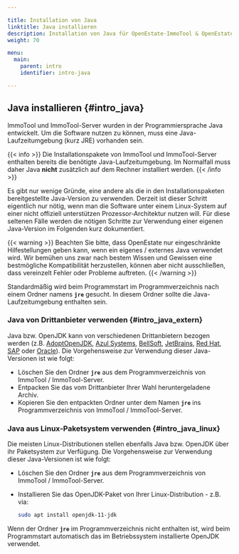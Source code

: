```yaml
---

title: Installation von Java 
linktitle: Java installieren
description: Installation von Java für OpenEstate-ImmoTool & OpenEstate-ImmoServer…
weight: 70

menu:
  main:
    parent: intro
    identifier: intro-java

---
```


## Java installieren {#intro_java}

ImmoTool und ImmoTool-Server wurden in der Programmiersprache Java entwickelt. Um die Software nutzen zu können, muss eine Java-Laufzeitumgebung (kurz JRE) vorhanden sein.

{{< info >}}
Die Installationspakete von ImmoTool und ImmoTool-Server enthalten bereits die benötigte Java-Laufzeitumgebung. Im Normalfall muss daher Java **nicht** zusätzlich auf dem Rechner installiert werden.
{{< /info >}}

Es gibt nur wenige Gründe, eine andere als die in den Installationspaketen bereitgestellte Java-Version zu verwenden. Derzeit ist dieser Schritt eigentlich nur nötig, wenn man die Software unter einem Linux-System auf einer nicht offiziell unterstützen Prozessor-Architektur nutzen will. Für diese seltenen Fälle werden die nötigen Schritte zur Verwendung einer eigenen Java-Version im Folgenden kurz dokumentiert. 

{{< warning >}}
Beachten Sie bitte, dass OpenEstate nur eingeschränkte Hilfestellungen geben kann, wenn ein eigenes / externes Java verwendet wird. Wir bemühen uns zwar nach bestem Wissen und Gewissen eine bestmögliche Kompatibilität herzustellen, können aber nicht ausschließen, dass vereinzelt Fehler oder Probleme auftreten.
{{< /warning >}}

Standardmäßig wird beim Programmstart im Programmverzeichnis nach einem Ordner namens **`jre`** gesucht. In diesem Ordner sollte die Java-Laufzeitumgebung enthalten sein.


### Java von Drittanbieter verwenden {#intro_java_extern}

Java bzw. OpenJDK kann von verschiedenen Drittanbietern bezogen werden (z.B. [AdoptOpenJDK](https://adoptopenjdk.net/), [Azul Systems](https://www.azul.com/downloads/zulu/), [BellSoft](https://www.bell-sw.com/), [JetBrains](https://bintray.com/jetbrains/intellij-jdk), [Red Hat](https://github.com/ojdkbuild/ojdkbuild), [SAP](https://sap.github.io/SapMachine/) oder [Oracle](https://www.java.com/)). Die Vorgehensweise zur Verwendung dieser Java-Versionen ist wie folgt: 

-   Löschen Sie den Ordner **`jre`** aus dem Programmverzeichnis von ImmoTool / ImmoTool-Server.
-   Entpacken Sie das vom Drittanbieter Ihrer Wahl heruntergeladene Archiv.
-   Kopieren Sie den entpackten Ordner unter dem Namen **`jre`** ins Programmverzeichnis von ImmoTool / ImmoTool-Server. 


### Java aus Linux-Paketsystem verwenden {#intro_java_linux}

Die meisten Linux-Distributionen stellen ebenfalls Java bzw. OpenJDK über ihr Paketsystem zur Verfügung. Die Vorgehensweise zur Verwendung dieser Java-Versionen ist wie folgt:

-   Löschen Sie den Ordner **`jre`** aus dem Programmverzeichnis von ImmoTool / ImmoTool-Server.
-   Installieren Sie das OpenJDK-Paket von Ihrer Linux-Distribution - z.B. via:

    ```bash
    sudo apt install openjdk-11-jdk
    ```   

Wenn der Ordner **`jre`** im Programmverzeichnis nicht enthalten ist, wird beim Programmstart automatisch das im Betriebssystem installierte OpenJDK verwendet.
